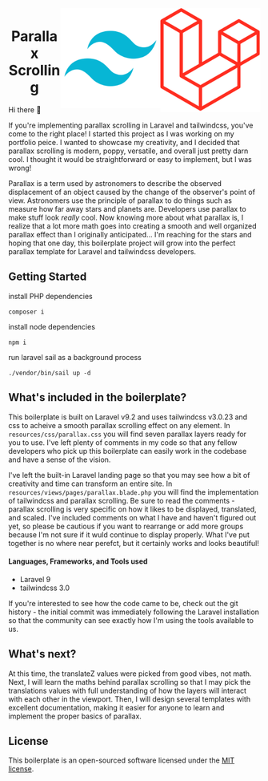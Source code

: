 <img align="right" src="public/images/laravel_logo.png" width="200">
<img align="right" src="public/images/tailwindcss_logo.png" width="200">

<h1 align="center">
Parallax Scrolling
</h1>

Hi there :wave:

If you're implementing parallax scrolling in Laravel and tailwindcss, you've come to the right place! I started this project as I was working on my portfolio peice. I wanted to showcase my creativity, and I decided that parallax scrolling is modern, poppy, versatile, and overall just pretty darn cool. I thought it would be straightforward or easy to implement, but I was wrong!

Parallax is a term used by astronomers to describe the observed displacement of an object caused by the change of the observer's point of view. Astronomers use the principle of parallax to do things such as measure how far away stars and planets are. Developers use parallax to make stuff look _really_ cool. Now knowing more about what parallax is, I realize that a lot more math goes into creating a smooth and well organized parallax effect than I originally anticipated... I'm reaching for the stars and hoping that one day, this boilerplate project will grow into the perfect parallax template for Laravel and tailwindcss developers.

## Getting Started

install PHP dependencies

```
composer i
```

install node dependencies

```
npm i
```

run laravel sail as a background process

```
./vendor/bin/sail up -d
```

## What's included in the boilerplate?

This boilerplate is built on Laravel v9.2 and uses tailwindcss v3.0.23 and css to acheive a smooth parallax scrolling effect on any element. In `resources/css/parallax.css` you will find seven parallax layers ready for you to use. I've left plenty of comments in my code so that any fellow developers who pick up this boilerplate can easily work in the codebase and have a sense of the vision. 

I've left the built-in Laravel landing page so that you may see how a bit of creativity and time can transform an entire site. In `resources/views/pages/parallax.blade.php` you will find the implementation of tailwindcss and parallax scrolling. Be sure to read the comments - parallax scrolling is very specific on how it likes to be displayed, translated, and scaled. I've included comments on what I have and haven't figured out yet, so please be cautious if you want to rearrange or add more groups because I'm not sure if it wuld continue to display properly. What I've put together is no where near perefct, but it certainly works and looks beautiful!

#### Languages, Frameworks, and Tools used

- Laravel 9
- tailwindcss 3.0

If you're interested to see how the code came to be, check out the git history - the initial commit was immediately following the Laravel installation so that the community can see exactly how I'm using the tools available to us. 

## What's next?

At this time, the translateZ values were picked from good vibes, not math. Next, I will learn the maths behind parallax scrolling so that I may pick the translations values with full understanding of how the layers will interact with each other in the viewport. Then, I will design several templates with excellent documentation, making it easier for anyone to learn and implement the proper basics of parallax.



## License

This boilerplate is an open-sourced software licensed under the [MIT license](https://opensource.org/licenses/MIT).